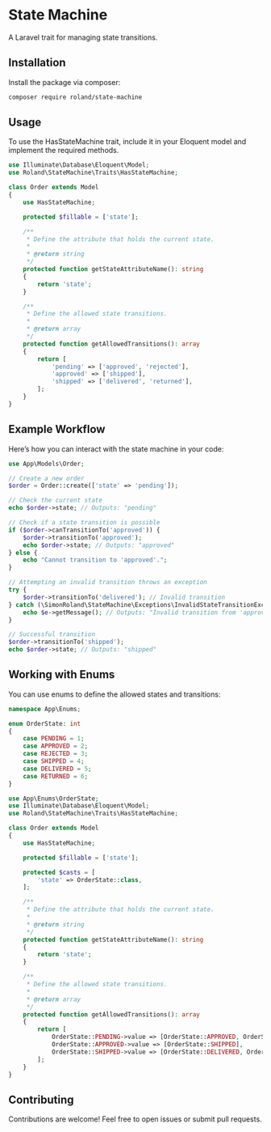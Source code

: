 # State Machine

A Laravel trait for managing state transitions.

## Installation

Install the package via composer:

```bash
composer require roland/state-machine
```

## Usage

To use the HasStateMachine trait, include it in your Eloquent model and implement the required methods.

```php
use Illuminate\Database\Eloquent\Model;
use Roland\StateMachine\Traits\HasStateMachine;

class Order extends Model
{
    use HasStateMachine;

    protected $fillable = ['state'];

    /**
     * Define the attribute that holds the current state.
     *
     * @return string
     */
    protected function getStateAttributeName(): string
    {
        return 'state';
    }

    /**
     * Define the allowed state transitions.
     *
     * @return array
     */
    protected function getAllowedTransitions(): array
    {
        return [
            'pending' => ['approved', 'rejected'],
            'approved' => ['shipped'],
            'shipped' => ['delivered', 'returned'],
        ];
    }
}
```

## Example Workflow

Here’s how you can interact with the state machine in your code:

```php
use App\Models\Order;

// Create a new order
$order = Order::create(['state' => 'pending']);

// Check the current state
echo $order->state; // Outputs: "pending"

// Check if a state transition is possible
if ($order->canTransitionTo('approved')) {
    $order->transitionTo('approved');
    echo $order->state; // Outputs: "approved"
} else {
    echo "Cannot transition to 'approved'.";
}

// Attempting an invalid transition throws an exception
try {
    $order->transitionTo('delivered'); // Invalid transition
} catch (\SimonRoland\StateMachine\Exceptions\InvalidStateTransitionException $e) {
    echo $e->getMessage(); // Outputs: "Invalid transition from 'approved' to 'delivered'."
}

// Successful transition
$order->transitionTo('shipped');
echo $order->state; // Outputs: "shipped"
```

## Working with Enums

You can use enums to define the allowed states and transitions:

```php
namespace App\Enums;

enum OrderState: int
{
    case PENDING = 1;
    case APPROVED = 2;
    case REJECTED = 3;
    case SHIPPED = 4;
    case DELIVERED = 5;
    case RETURNED = 6;
}
```

```php
use App\Enums\OrderState;
use Illuminate\Database\Eloquent\Model;
use Roland\StateMachine\Traits\HasStateMachine;

class Order extends Model
{
    use HasStateMachine;

    protected $fillable = ['state'];

    protected $casts = [
        'state' => OrderState::class,
    ];

    /**
     * Define the attribute that holds the current state.
     *
     * @return string
     */
    protected function getStateAttributeName(): string
    {
        return 'state';
    }

    /**
     * Define the allowed state transitions.
     *
     * @return array
     */
    protected function getAllowedTransitions(): array
    {
        return [
            OrderState::PENDING->value => [OrderState::APPROVED, OrderState::REJECTED],
            OrderState::APPROVED->value => [OrderState::SHIPPED],
            OrderState::SHIPPED->value => [OrderState::DELIVERED, OrderState::RETURNED],
        ];
    }
}
```

## Contributing

Contributions are welcome! Feel free to open issues or submit pull requests.

